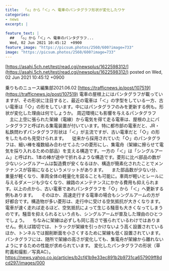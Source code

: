```yaml
---
title:  「◇」から「＜」へ 電車のパンタグラフ形状が変化したワケ  
categories:
- news
excerpt: |
  
feature_text: |
  ##  「◇」から「＜」へ 電車のパンタグラフ...
  Wed, 02 Jun 2021 10:45:12  +0900
feature_image: "https://picsum.photos/2560/600?image=733"
image: "https://picsum.photos/2560/600?image=733"
---
```


[https://asahi.5ch.net/test/read.cgi/newsplus/1622598312/](https://asahi.5ch.net/test/read.cgi/newsplus/1622598312/)
posted on Wed, 02 Jun 2021 10:45:12  +0900

<!--more-->

乗りものニュース編集部2021.06.02 [https://trafficnews.jp/post/107519](https://trafficnews.jp/post/107519) 電車の屋根上にはパンタグラフが載っていますが、その形状に注目すると、最近の電車は「＜」の字型をしている一方、古い電車は「◇」の形をしています。中にはパンタグラフのみを更新する例も。形状が変化した理由は何でしょうか。 周辺環境にも影響を与えるパンタグラフ 　主に上空に張られた架線（電線）から電気を得て走る電車は、屋根の上にパンタグラフと呼ばれる集電装置が付いています。特に都市部の電車だと、JR・私鉄問わずパンタグラフ形状は「＜」が主流ですが、古い電車だと「◇」の形をしたものも見受けられます。 　従来から採用されていた「◇」のパンタグラフは、細い棒を複数組み合わせてふたつの菱形にし、集電舟（架線に擦らせて電気を採り入れるための部品）を支える構造です。一方の「＜」は「シングルアーム」と呼ばれ、1本の棒が途中で折れるような構造です。菱形に比べ部品の数が少ないシングルアームは製造費が安くなるほか、構造が簡素化されたことでメンテナンスが容易になるというメリットがあります。 　また部品数が少ない分、重量が軽くなり、車両全体の軽量化を図ることも可能に。車両が軽いとレールに与えるダメージも少なくなり、線路のメンテナンスにかかる費用も抑えられます。以上の点から、古い電車であれパンタグラフを「◇」から「＜」へ更新する例もあります。 　そのほか、高速走行する電車の場合もシングルアームの方が好都合です。構造物が多い菱形は、走行中に受ける空気抵抗が大きくなります。電車が速く走れば走るほど、空気抵抗によって生じる騒音も大きくなってしまうのです。騒音を抑えられるという点も、シングルアームが普及した理由のひとつでしょう。 　ちなみに架線は必ずしも同じ高さで張られているわけではありません。例えば踏切では、トラックが架線を引っかけないよう高く設置されているほか、トンネルでは掘削断面を小さくするために架線も低く設置されています。パンタグラフには、随所で架線の高さが変化しても、集電舟が架線から離れないようにするための性能が求められています。 変化したパンタグラフの形状（草町義和撮影／写真AC）。 https://news.yahoo.co.jp/articles/b2cf41b9e33ec891b2b9731ca657909ff8dcd297/images/000
